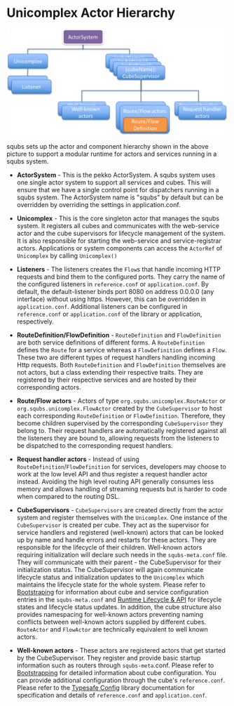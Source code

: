 
# Unicomplex Actor Hierarchy

![image](img/squbs-actor-hierarchy.png)

squbs sets up the actor and component hierarchy shown in the above picture to support a modular runtime for actors and services running in a squbs system.

* **ActorSystem** - This is the pekko ActorSystem. A squbs system uses one single actor system to support all services and cubes. This will ensure that we have a single control point for dispatchers running in a squbs system. The ActorSystem name is "squbs" by default but can be overridden by overriding the settings in application.conf.

* **Unicomplex** - This is the core singleton actor that manages the squbs system. It registers all cubes and communicates with the web-service actor and the cube supervisors for lifecycle management of the system. It is also responsible for starting the web-service and service-registrar actors. Applications or system components can access the `ActorRef` of `Unicomplex` by calling `Unicomplex()`

* **Listeners** - The listeners creates the `Flow`s that handle incoming HTTP requests and bind them to the configured ports. They carry the name of the configured listeners in `reference.conf` or `application.conf`. By default, the default-listener binds port 8080 on address 0.0.0.0 (any interface) without using https. However, this can be overridden in `application.conf`. Additional listeners can be configured in `reference.conf` or `application.conf` of the library or application, respectively.

* **RouteDefinition/FlowDefinition** - `RouteDefinition` and `FlowDefinition` are both service definitions of different forms. A `RouteDefinition` defines the `Route` for a service whereas a `FlowDefinition` defines a `Flow`. These two are different types of request handlers handling incoming Http requests. Both `RouteDefinition` and `FlowDefinition` themselves are not actors, but a class extending their respective traits. They are registered by their respective services and are hosted by their corresponding actors.

* **Route/Flow actors** - Actors of type `org.squbs.unicomplex.RouteActor` or `org.squbs.unicomplex.FlowActor` created by the `CubeSupervisor` to host each corresponding `RouteDefinition` or `FlowDefinition`. Therefore, they become children supervised by the corresponding `CubeSupervisor` they belong to. Their request handlers are automatically registered against all the listeners they are bound to, allowing requests from the listeners to be dispatched to the corresponding request handlers.

* **Request handler actors** - Instead of using `RouteDefinition`/`FlowDefinition` for services, developers may choose to work at the low level API and thus register a request handler actor instead. Avoiding the high level routing API generally consumes less memory and allows handling of streaming requests but is harder to code when compared to the routing DSL.

* **CubeSupervisors** - `CubeSupervisors` are created directly from the actor system and register themselves with the `Unicomplex`. One instance of the `CubeSupervisor` is created per cube. They act as the supervisor for service handlers and registered (well-known) actors that can be looked up by name and handle errors and restarts for these actors. They are responsible for the lifecycle of their children. Well-known actors requiring initialization will declare such needs in the `squbs-meta.conf` file. They will communicate with their parent - the CubeSupervisor for their initialization status. The CubeSupervisor will again communicate lifecycle status and initialization updates to the `Unicomplex` which maintains the lifecycle state for the whole system. Please refer to [Bootstraping](bootstrap.md) for information about cube and service configuration entries in the `squbs-meta.conf` and [Runtime Lifecycle & API](lifecycle.md) for lifecycle states and lifecycle status updates. In addition, the cube structure also provides namespacing for well-known actors preventing naming conflicts between well-known actors supplied by different cubes. `RouteActor` and `FlowActor` are technically equivalent to well known actors.

* **Well-known actors** - These actors are registered actors that get started by the CubeSupervisor. They register and provide basic startup information such as routers through `squbs-meta`.conf. Please refer to [Bootstrapping](bootstrap.md) for detailed information about cube configuration. You can provide additional configuration through the cube's `reference.conf`. Please refer to the [Typesafe Config](https://github.com/typesafehub/config) library documentation for specification and details of `reference.conf` and `application.conf`.
